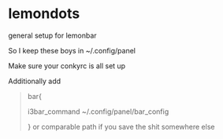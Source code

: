 # lemondots
general setup for lemonbar

So I keep these boys in ~/.config/panel

Make sure your conkyrc is all set up

Additionally add
>bar{
>
>  i3bar_command ~/.config/panel/bar_config
>
>}
or comparable path if you save the shit somewhere else
